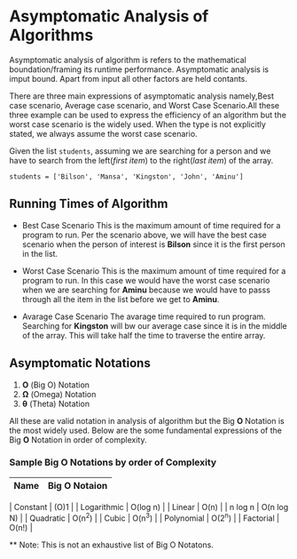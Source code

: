 # Asymptomatic Analysis of Algorithms

Asymptomatic analysis of algorithm is refers to the mathematical boundation/framing its runtime performance. Asymptomatic analysis is imput bound. Apart from input all other factors are held contants.

There are three main expressions of asymptomatic analysis namely,Best case scenario, Average case scenario, and Worst Case Scenario.All these three example can be used to express the efficiency of an algorithm but the worst case scenario is the widely used. When the type is not explicitly stated, we always assume the worst case scenario.

Given the list `students`, assuming we are searching for a person and we have to search from the left(*first item*) to the right(*last item*) of the array.

`students = ['Bilson', 'Mansa', 'Kingston', 'John', 'Aminu']`

## Running Times of Algorithm
  - Best Case Scenario
    This is the maximum amount of time required for a program to run.
    Per the scenario above, we will have the best case scenario when the person of interest is __Bilson__ since it is the first person in the list.

  - Worst Case Scenario
    This is the maximum amount of time required for a program to run.
    In this case we would have the worst case scenario when we are searching for __Aminu__ because we would have to passs through all the item in the list before we get to __Aminu__.

  - Avarage Case Scenario
    The avarage time required to run program.
    Searching for __Kingston__ will bw our average case since it is in the middle of the array. This will take half the time to traverse the entire array.

## Asymptomatic Notations
  1. __Ο__ (Big O) Notation
  2. __Ω__ (Omega) Notation
  3. __θ__ (Theta) Notation

All these are valid notation in analysis of algorithm but the Big __O__ Notation is the most widely used.
Below are the some fundamental expressions of the Big __O__ Notation in order of complexity.

### Sample Big __O__ Notations by order of Complexity
| Name        | Big O Notaion     |
| ----------- | ------------      |

| Constant     |   (O)1           |
| Logarithmic  |  O(log n)        |
| Linear       |  O(n)            |
| n log n      | O(n log N)       |
| Quadratic    | O(n<sup>2</sup>) |
| Cubic        | O(n<sup>3</sup>) |
| Polynomial   | O(2<sup>n</sup>) |
| Factorial    | O(n!)            |

 ** Note: This is not an exhaustive list of Big O Notatons. 

